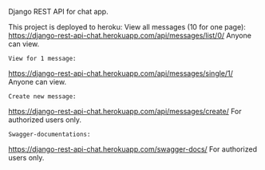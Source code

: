 Django REST API for chat app. 

This project is deployed to heroku:
    View all messages (10 for one page):
https://django-rest-api-chat.herokuapp.com/api/messages/list/0/
Anyone can view.

    View for 1 message:
https://django-rest-api-chat.herokuapp.com/api/messages/single/1/
Anyone can view.

    Create new message:
https://django-rest-api-chat.herokuapp.com/api/messages/create/
For authorized users only.

    Swagger-documentations:
https://django-rest-api-chat.herokuapp.com/swagger-docs/
For authorized users only.
